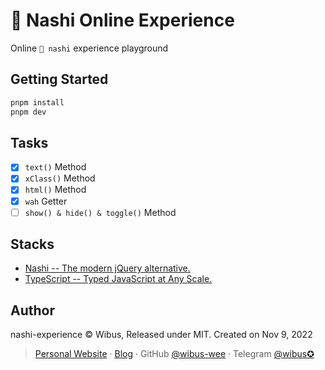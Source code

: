 # 🍐 Nashi Online Experience
Online `🍐 nashi` experience playground

## Getting Started

```bash
pnpm install
pnpm dev
```

## Tasks

- [x] `text()` Method
- [x] `xClass()` Method
- [x] `html()` Method
- [x] `wah` Getter
- [ ] `show() & hide() & toggle()` Method

## Stacks

- [Nashi -- The modern jQuery alternative.](https://github.com/AkaraChen/nashi)
- [TypeScript -- Typed JavaScript at Any Scale.](https://typescriptlang.org)

## Author

nashi-experience © Wibus, Released under MIT. Created on Nov 9, 2022

> [Personal Website](http://iucky.cn/) · [Blog](https://blog.iucky.cn/) · GitHub [@wibus-wee](https://github.com/wibus-wee/) · Telegram [@wibus✪](https://t.me/wibus_wee)
